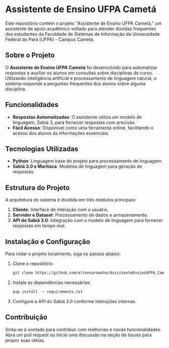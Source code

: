 

# Assistente de Ensino UFPA Cametá

Este repositório contém o projeto "Assistente de Ensino UFPA Cametá," um assistente de apoio acadêmico voltado para atender dúvidas frequentes dos estudantes da Faculdade de Sistemas de Informação da Universidade Federal do Pará (UFPA) - Campus Cametá.

## Sobre o Projeto

O **Assistente de Ensino UFPA Cametá** foi desenvolvido para automatizar respostas e auxiliar os alunos em consultas sobre disciplinas de curso. Utilizando inteligência artificial e processamento de linguagem natural, o sistema responde a perguntas frequentes dos alunos sobre alguma disciplina.

## Funcionalidades

- **Respostas Automatizadas**: O assistente utiliza um modelo de linguagem, Sabiá 3, para fornecer respostas com precisão.
- **Fácil Acesso**: Disponível como uma ferramenta online, facilitando o acesso dos alunos às informações essenciais.
  
## Tecnologias Utilizadas

- **Python**: Linguagem base do projeto para processamento de linguagem.
- **Sabiá 3.0 e Maritaca**: Modelos de linguagem para geração de respostas.

## Estrutura do Projeto

A arquitetura do sistema é dividida em três módulos principais:

1. **Cliente**: Interface de interação com o usuário.
2. **Servidor e Dataset**: Processamento de dados e armazenamento.
3. **API do Sabiá 3.0**: Integração com o modelo de linguagem para fornecer respostas em tempo real.

## Instalação e Configuração

Para rodar o projeto localmente, siga os passos abaixo:

1. Clone o repositório:
    ```bash
    git clone https://github.com/eltonsarmanho/AssistenteEnsinoUFPA_Cameta.git
    ```
2. Instale as dependências necessárias:
    ```bash
    pip install -r requirements.txt
    ```
3. Configure a API do Sabiá 3.0 conforme instruções internas.

## Contribuição

Sinta-se à vontade para contribuir com melhorias e novas funcionalidades. Abra um pull request ou inicie uma discussão na seção de Issues para propor suas ideias.

